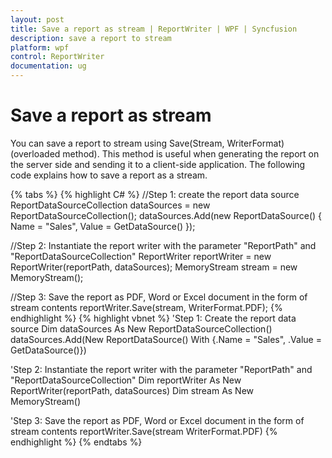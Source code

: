 ```yaml
---
layout: post
title: Save a report as stream | ReportWriter | WPF | Syncfusion
description: save a report to stream
platform: wpf
control: ReportWriter
documentation: ug
---
```


# Save a report as stream

You can save a report to stream using Save(Stream, WriterFormat) (overloaded method). This method is useful when generating the report on the server side and sending it to a client-side application. The following code explains how to save a report as a stream.

{% tabs %}
{% highlight C# %}
//Step 1: create the report data source
ReportDataSourceCollection dataSources = new ReportDataSourceCollection();
dataSources.Add(new ReportDataSource() { Name = "Sales", Value = GetDataSource() });

//Step 2: Instantiate the report writer with the parameter "ReportPath" and "ReportDataSourceCollection"
ReportWriter reportWriter = new ReportWriter(reportPath, dataSources);
MemoryStream stream = new MemoryStream();

//Step 3: Save the report as PDF, Word or Excel document in the form of stream contents
reportWriter.Save(stream, WriterFormat.PDF);
{% endhighlight %}
{% highlight vbnet %}
'Step 1: Create the report data source
Dim dataSources As New ReportDataSourceCollection()
dataSources.Add(New ReportDataSource() With {.Name = "Sales", .Value = GetDataSource()})

'Step 2: Instantiate the report writer with the parameter "ReportPath" and "ReportDataSourceCollection"
Dim reportWriter As New ReportWriter(reportPath, dataSources)
Dim stream As New MemoryStream()

'Step 3: Save the report as PDF, Word or Excel document in the form of stream contents
reportWriter.Save(stream WriterFormat.PDF)
{% endhighlight %}
{% endtabs %}

